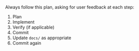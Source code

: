 Always follow this plan, asking for user feedback at each step:

1. Plan
2. Implement
3. Verify (if applicable)
4. Commit
5. Update `docs/` as appropriate
6. Commit again
